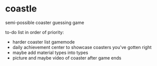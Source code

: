 # coastle
semi-possible coaster guessing game

to-do list in order of priority:
- harder coaster list gamemode
- daily achievement center to showcase coasters you've gotten right
- maybe add material types into types
- picture and maybe video of coaster after game ends
